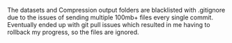 The datasets and Compression output folders are blacklisted with .gitignore due to the issues of sending multiple 100mb+ files every single commit.
Eventually ended up with git pull issues which resulted in me having to rollback my progress, so the files are ignored.
